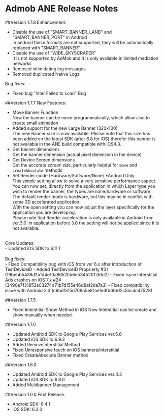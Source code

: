Admob ANE Release Notes
=========
##Version 1.7.8
Enhancement:<br>
- Disable the use of "SMART_BANNER_LAND" and "SMART_BANNER_PORT" in Android<br>
In android these formats are not supported, they will be automatically replaced with "SMART_BANNER"
- Disable the use of "WIDE_SKYSCRAPER"<br>
It is not supported by AdMob and it is only available in limited mediation networks
- Removed intimidating log messages
- Removed duplicated Native Logs.

Bug fixes:<br>
- Fixed bug "Inter Failed to Load" Bug


##Version 1.7.7
New Features:<br>
- Move Banner Function<br>
Now the banner can be move programmatically, which allow also to create small animation
- Added support for the new Large Banner (320x100)<br>
The new Banner size is now available. Please note that this size has been added on the latest SDK (after 6.8 for iOS) therefor this banner is not available in the ANE build compatible with iOS4.3.
- Get banner dimensions<br>
Get the banner dimension (actual pixel dimension in the device)
- Get Device Screen dimensions<br>
Get the accurate screen size, particularly helpful for `move` and `createAbsolute` methods
- Set Render mode (Hardware/Software/None) *Android Only<br>
This simple setting allow to solve a very sensitive performance aspect.<br>
You can now set, directly from the application in which Layer type you wish to render the banner, the types are none/hardware or software.<br>
The default render mode is hardware, but this may be in conflict with some 3D accelerated application.<br>
With the open setting you can now adjust the layer specifically for the application you are developing.<br>
Please note that Render acceleration is only available in Android from ver.3.0. in application before 3.0 the setting will not be applied since it is not available.<br>
<br>
Core Updates:<br>
- Updated iOS SDK to 6.11.1<br>
<br>
Bug fixes:<br>
- Fixed Compatibility bug with iOS from ver 6.x after introduction of TestDeviceID
- Added TestDeviceID Proprierty #31 (19bebb5439d2b1d4e10a86520b6e53452012b1d2)
- Fixed issue Interstitial Ads crashes on iOS 7.x #24  (3490e7f31853a03274d71b7d155e46d8af2da7a3)
- Fixed compatibility issue with Android 2.3 (c9bdf315d768a5e81befe3fb66e12c5bcdc47528)


##Version 1.7.5
- Fixed Interstitial Show Method in iOS
Now Interstitial can be create and show manually when needed.


##Version 1.7.0
- Updated Android SDK to Google Play Services ver.5.0
- Updated iOS SDK to 6.9.3
- Added RemoveInterstitial Method
- Fixed Unresponsive touch on iOS banners/interstitial
- Fixed CreateAbsolute Banner method


##Version 1.6.0
- Updated Android SDK to Google Play Services ver.4.3
- Updated iOS SDK to 6.8.0
- Added Multibanner Management


##Version 1.0.0
First Release.
- Android SDK: 6.4.1
- iOS SDK: 6.2.0

